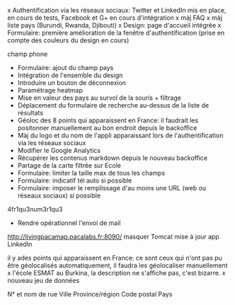 x Authentification via les réseaux sociaux: Twitter et LinkedIn mis en place, en cours de tests, Facebook et G+ en cours d'intégration
x màj FAQ
x màj liste pays (Burundi, Rwanda, Djibouti)
x Design: page d'accueil intégrée
x Formulaire: première amélioration de la fenêtre d'authentification (prise en compte des couleurs du design en cours)

champ phone

- Formulaire: ajout du champ pays
- Intégration de l'ensemble du design
- Introduire un bouton de déconnexion
- Paramétrage heatmap
- Mise en valeur des pays au survol de la souris + filtrage
- Déplacement du formulaire de recherche au-dessus de la liste de résultats
- Géoloc des 8 points qui apparaissent en France: il faudrait les positonner manuellement au bon endroit depuis le backoffice
- Màj du logo et du nom de l'appli apparaissant lors de l'authentification via les réseaux sociaux
- Modifier le Google Analytics
- Récupérer les contenus markdown depuis le nouveau backoffice
- Partage de la carte filtrée sur Ecole
- Formulaire: limiter la taille max de tous les champs
- Formulaire: indicatif tél auto si possible
- Formulaire: imposer le remplissage d'au moins une URL (web ou réseaux sociaux) si possible

4fr1qu3num3r1qu3

- Rendre opérationnel l'envoi de mail

http://livingpacamap.pacalabs.fr:8090/ masquer Tomcat
mise à jour app LinkedIn

il y ades points qui apparaissent en France: ce sont ceux qui n'ont pas pu être géolocalisés automatiquement, il faudra les géolocaliser manuellement
x l'école ESMAT au Burkina, la description ne s'affiche pas, c'est bizarre.
x nouveau jeu de données

N° et nom de rue	Ville	Province/région	Code postal	Pays
